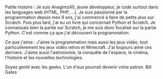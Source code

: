 Patite histoire :
Je suis Anagimz40, jeune développeur, je code surtout dans les languages web (HTML, PHP, ...). Je suis passionné par la programmation depuis mes 9 ans, j'ai commencé à faire de petits jeux sur Scratch. Puis plus tard, j'ai eu un livre qui concernait Python et Scratch. Je connaissais bien la partie sur Scratch, je me suis donc focalisé sur la partie Python. C'est comme ça que j'ai découvert la programmation.

Ce que j'aime :
J'aime la programmation mais aussi les jeux vidéo, tout particulièrement les jeux vidéo retros et Minecraft. J'ai toujours aimé ces derniers. J'aime aussi l'astronomie, la conquête de l'espace, le cinéma, l'histoire et les nouvelles technologies.

Soyez gentil avec les geeks. L'un d'eux pourrait devenir votre patron. Bill Gates
